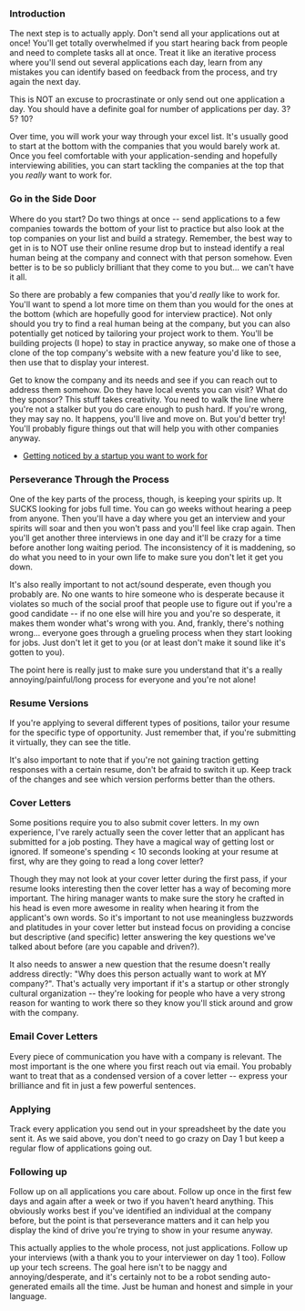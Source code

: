 ### Introduction

The next step is to actually apply.  Don't send all your applications out at once! You'll get totally overwhelmed if you start hearing back from people and need to complete tasks all at once.  Treat it like an iterative process where you'll send out several applications each day, learn from any mistakes you can identify based on feedback from the process, and try again the next day.  

This is NOT an excuse to procrastinate or only send out one application a day.  You should have a definite goal for number of applications per day.  3? 5? 10?

Over time, you will work your way through your excel list.  It's usually good to start at the bottom with the companies that you would barely work at.  Once you feel comfortable with your application-sending and hopefully interviewing abilities, you can start tackling the companies at the top that you *really* want to work for.

### Go in the Side Door

Where do you start?  Do two things at once -- send applications to a few companies towards the bottom of your list to practice but also look at the top companies on your list and build a strategy.  Remember, the best way to get in is to NOT use their online resume drop but to instead identify a real human being at the company and connect with that person somehow.  Even better is to be so publicly brilliant that they come to you but... we can't have it all.

So there are probably a few companies that you'd *really* like to work for.  You'll want to spend a lot more time on them than you would for the ones at the bottom (which are hopefully good for interview practice).  Not only should you try to find a real human being at the company, but you can also potentially get noticed by tailoring your project work to them.  You'll be building projects (I hope) to stay in practice anyway, so make one of those a clone of the top company's website with a new feature you'd like to see, then use that to display your interest.  

Get to know the company and its needs and see if you can reach out to address them somehow.  Do they have local events you can visit?  What do they sponsor? This stuff takes creativity.  You need to walk the line where you're not a stalker but you do care enough to push hard.  If you're wrong, they may say no.  It happens, you'll live and move on.  But you'd better try!  You'll probably figure things out that will help you with other companies anyway.

* [Getting noticed by a startup you want to work for](http://www.thedailymuse.com/job-search/want-to-work-for-a-start-up-heres-how-to-get-noticed/)

### Perseverance Through the Process

One of the key parts of the process, though, is keeping your spirits up.  It SUCKS looking for jobs full time.  You can go weeks without hearing a peep from anyone.  Then you'll have a day where you get an interview and your spirits will soar and then you won't pass and you'll feel like crap again.  Then you'll get another three interviews in one day and it'll be crazy for a time before another long waiting period.  The inconsistency of it is maddening, so do what you need to in your own life to make sure you don't let it get you down.

It's also really important to not act/sound desperate, even though you probably are.  No one wants to hire someone who is desperate because it violates so much of the social proof that people use to figure out if you're a good candidate -- if no one else will hire you and you're so desperate, it makes them wonder what's wrong with you.  And, frankly, there's nothing wrong... everyone goes through a grueling process when they start looking for jobs.  Just don't let it get to you (or at least don't make it sound like it's gotten to you).  

The point here is really just to make sure you understand that it's a really annoying/painful/long process for everyone and you're not alone!

### Resume Versions

If you're applying to several different types of positions, tailor your resume for the specific type of opportunity.  Just remember that, if you're submitting it virtually, they can see the title.

It's also important to note that if you're not gaining traction getting responses with a certain resume, don't be afraid to switch it up. Keep track of the changes and see which version performs better than the others.

### Cover Letters

Some positions require you to also submit cover letters.  In my own experience, I've rarely actually seen the cover letter that an applicant has submitted for a job posting.  They have a magical way of getting lost or ignored.  If someone's spending < 10 seconds looking at your resume at first, why are they going to read a long cover letter?  

Though they may not look at your cover letter during the first pass, if your resume looks interesting then the cover letter has a way of becoming more important.  The hiring manager wants to make sure the story he crafted in his head is even more awesome in reality when hearing it from the applicant's own words.  So it's important to not use meaningless buzzwords and platitudes in your cover letter but instead focus on providing a concise but descriptive (and specific) letter answering the key questions we've talked about before (are you capable and driven?).

It also needs to answer a new question that the resume doesn't really address directly: "Why does this person actually want to work at MY company?".  That's actually very important if it's a startup or other strongly cultural organization -- they're looking for people who have a very strong reason for wanting to work there so they know you'll stick around and grow with the company.

### Email Cover Letters

Every piece of communication you have with a company is relevant.  The most important is the one where you first reach out via email.  You probably want to treat that as a condensed version of a cover letter -- express your brilliance and fit in just a few powerful sentences.


### Applying

Track every application you send out in your spreadsheet by the date you sent it.  As we said above, you don't need to go crazy on Day 1 but keep a regular flow of applications going out.

### Following up

Follow up on all applications you care about.  Follow up once in the first few days and again after a week or two if you haven't heard anything.  This obviously works best if you've identified an individual at the company before, but the point is that perseverance matters and it can help you display the kind of drive you're trying to show in your resume anyway.

This actually applies to the whole process, not just applications.  Follow up your interviews (with a thank you to your interviewer on day 1 too).  Follow up your tech screens.  The goal here isn't to be naggy and annoying/desperate, and it's certainly not to be a robot sending auto-generated emails all the time.  Just be human and honest and simple in your language.
